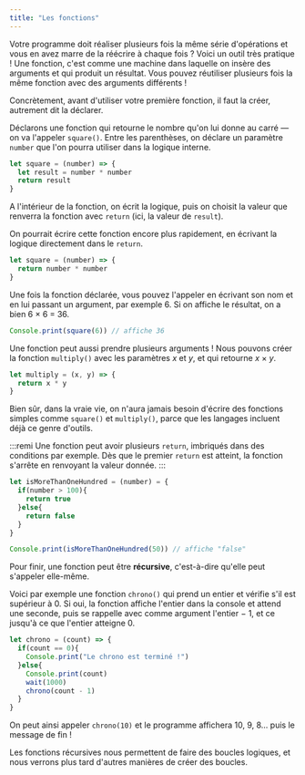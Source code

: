 ```yaml
---
title: "Les fonctions"
---
```


Votre programme doit réaliser plusieurs fois la même série d'opérations et vous en avez marre de la réécrire à chaque fois ? Voici un outil très pratique ! Une fonction, c'est comme une machine dans laquelle on insère des arguments et qui produit un résultat. Vous pouvez réutiliser plusieurs fois la même fonction avec des arguments différents !

Concrètement, avant d'utiliser votre première fonction, il faut la créer, autrement dit la déclarer.

Déclarons une fonction qui retourne le nombre qu'on lui donne au carré — on va l'appeler `square()`. Entre les parenthèses, on déclare un paramètre `number` que l'on pourra utiliser dans la logique interne.

```js
let square = (number) => {
  let result = number * number
  return result
}
```

A l'intérieur de la fonction, on écrit la logique, puis on choisit la valeur que renverra la fonction avec `return` (ici, la valeur de `result`).

On pourrait écrire cette fonction encore plus rapidement, en écrivant la logique directement dans le `return`.

```ts
let square = (number) => {
  return number * number
}
```

Une fois la fonction déclarée, vous pouvez l'appeler en écrivant son nom et en lui passant un argument, par exemple 6. Si on affiche le résultat, on a bien 6 × 6 = 36.

```ts
Console.print(square(6)) // affiche 36
```

Une fonction peut aussi prendre plusieurs arguments ! Nous pouvons créer la fonction `multiply()` avec les paramètres *x* et *y*, et qui retourne *x* × *y*.

```ts
let multiply = (x, y) => {
  return x * y
}
```

Bien sûr, dans la vraie vie, on n'aura jamais besoin d'écrire des fonctions simples comme `square()` et `multiply()`, parce que les langages incluent déjà ce genre d'outils.

:::remi
Une fonction peut avoir plusieurs `return`, imbriqués dans des conditions par exemple. Dès que le premier `return` est atteint, la fonction s'arrête en renvoyant la valeur donnée.
:::

```ts
let isMoreThanOneHundred = (number) = {
  if(number > 100){
    return true
  }else{
    return false
  }
}

Console.print(isMoreThanOneHundred(50)) // affiche "false"
```

Pour finir, une fonction peut être **récursive**, c'est-à-dire qu'elle peut s'appeler elle-même.

Voici par exemple une fonction `chrono()` qui prend un entier et vérifie s'il est supérieur à 0. Si oui, la fonction affiche l'entier dans la console et attend une seconde, puis se rappelle avec comme argument l'entier − 1, et ce jusqu'à ce que l'entier atteigne 0.

```ts
let chrono = (count) => {
  if(count == 0){
    Console.print("Le chrono est terminé !")
  }else{
    Console.print(count)
    wait(1000)
    chrono(count - 1)
  }
}
```

On peut ainsi appeler `chrono(10)` et le programme affichera 10, 9, 8... puis le message de fin !

Les fonctions récursives nous permettent de faire des boucles logiques, et nous verrons plus tard d'autres manières de créer des boucles.
